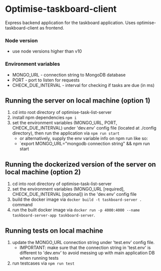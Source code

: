 # Optimise-taskboard-client
Express backend application for the taskboard application. Uses optimise-taskboard-client as frontend.

### Node version
- use node versions higher than v10

### Environment variables
- MONGO_URL - connection string to MongoDB database
- PORT - port to listen for requests
- CHECK_DUE_INTERVAL - interval for checking if tasks are due (in ms)

## Running the server on local machine (option 1)
1. cd into root directory of optimise-task-list-server
2. install npm dependencies `npm i`
3. set the environment variables (MONGO_URL, PORT, CHECK_DUE_INTERVAL) under 'dev.env' config file (located at ./config directory), then run the application via `npm run start`
    - or alternatively, supply the env variable info on npm run like so:
    - `export MONGO_URL="mongodb connection string" && npm run start

## Running the dockerized version of the server on local machine (option 2)
1. cd into root directory of optimise-task-list-server
2. set the environment variables (MONGO_URL [required], CHECK_DUE_INTERVAL [optional]) in the 'dev.env' config file
3. build the docker image via `docker build -t taskboard-server .` command
4. run the built docker image via `docker run -p 4000:4000 --name taskboard-server-app taskboard-server`.

## Running tests on local machine
1. update the MONGO_URL connection string under 'test.env' config file.
    - IMPORTANT: make sure that the connection string in 'test.env' is different to 'dev.env' to avoid messing up with main application DB when running tests
2. run testcases via `npm run test`
